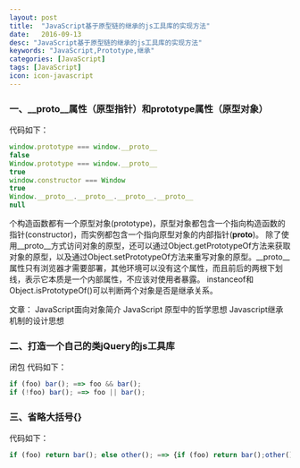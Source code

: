 ```yaml
---
layout: post
title:  "JavaScript基于原型链的继承的js工具库的实现方法"
date:   2016-09-13
desc: "JavaScript基于原型链的继承的js工具库的实现方法"
keywords: "JavaScript,Prototype,继承"
categories: [JavaScript]
tags: [JavaScript]
icon: icon-javascript
---
```


### 一、__proto__属性（原型指针）和prototype属性（原型对象）

代码如下：

``` javascript
window.prototype === window.__proto__
false
Window.prototype === window.__proto__
true
window.constructor === Window
true
Window.__proto__.__proto__.__proto__.__proto__
null
```


个构造函数都有一个原型对象(prototype)，原型对象都包含一个指向构造函数的指针(constructor)，而实例都包含一个指向原型对象的内部指针(__proto__)。
除了使用__proto__方式访问对象的原型，还可以通过Object.getPrototypeOf方法来获取对象的原型，以及通过Object.setPrototypeOf方法来重写对象的原型。__proto__属性只有浏览器才需要部署，其他环境可以没有这个属性，而且前后的两根下划线，表示它本质是一个内部属性，不应该对使用者暴露。
instanceof和Object.isPrototypeOf()可以判断两个对象是否是继承关系。

文章：
JavaScript面向对象简介
JavaScript 原型中的哲学思想
Javascript继承机制的设计思想

### 二、打造一个自己的类jQuery的js工具库
 闭包
代码如下：

``` javascript
if (foo) bar(); ==> foo && bar();
if (!foo) bar(); ==> foo || bar();
```

### 三、省略大括号{}

代码如下：

``` javascript
if (foo) return bar(); else other(); ==> {if (foo) return bar();other()}
```

